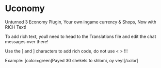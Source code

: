 # Uconomy
Unturned 3 Economy Plugin, Your own ingame currency &amp; Shops, Now with RICH Text!

To add rich text, youll need to head to the Translations file and edit the chat messages over there!

Use the [ and ] characters to add rich code, do not use < > !!!

Example: [color=green]Payed 30 shekels to shlomi, oy vey![/color]
